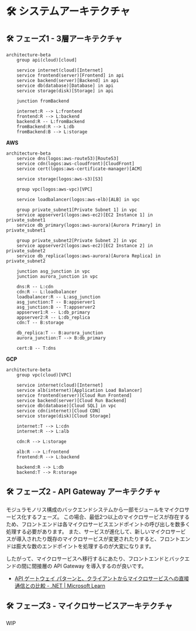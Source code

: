 # 🛠️ システムアーキテクチャ
## 🛠️ フェーズ1 - 3層アーキテクチャ

```mermaid
architecture-beta
    group api(cloud)[cloud]

    service internet(cloud)[Internet]
    service frontend(server)[Frontend] in api
    service backend(server)[Backend] in api
    service db(database)[Database] in api
    service storage(disk)[Storage] in api
    
    junction fromBackend

    internet:R --> L:frontend
    frontend:R --> L:backend
    backend:R -- L:fromBackend
    fromBackend:R --> L:db
    fromBackend:B --> L:storage
```

**AWS**

```mermaid
architecture-beta
    service dns(logos:aws-route53)[Route53]
    service cdn(logos:aws-cloudfront)[CloudFront]
    service cert(logos:aws-certificate-manager)[ACM]

    service storage(logos:aws-s3)[S3]

    group vpc(logos:aws-vpc)[VPC]

    service loadbalancer(logos:aws-elb)[ALB] in vpc

    group private_subnet1[Private Subnet 1] in vpc
    service appserver1(logos:aws-ec2)[EC2 Instance 1] in private_subnet1
    service db_primary(logos:aws-aurora)[Aurora Primary] in private_subnet1

    group private_subnet2[Private Subnet 2] in vpc
    service appserver2(logos:aws-ec2)[EC2 Instance 2] in private_subnet2
    service db_replica(logos:aws-aurora)[Aurora Replica] in private_subnet2

    junction asg_junction in vpc
    junction aurora_junction in vpc

    dns:R -- L:cdn
    cdn:R -- L:loadbalancer
    loadbalancer:R -- L:asg_junction
    asg_junction:T -- B:appserver1
    asg_junction:B -- T:appserver2
    appserver1:R -- L:db_primary
    appserver2:R -- L:db_replica
    cdn:T -- B:storage

    db_replica:T -- B:aurora_junction
    aurora_junction:T --> B:db_primary

    cert:B -- T:dns
```

**GCP**

```mermaid
architecture-beta
    group vpc(cloud)[VPC]

    service internet(cloud)[Internet]
    service alb(internet)[Application Load Balancer]
    service frontend(server)[Cloud Run Frontend]
    service backend(server)[Cloud Run Backend]
    service db(database)[Cloud SQL] in vpc
    service cdn(internet)[Cloud CDN]
    service storage(disk)[Cloud Storage]

    internet:T --> L:cdn
    internet:R --> L:alb
    
    cdn:R --> L:storage
    
    alb:R --> L:frontend
    frontend:R --> L:backend

    backend:R --> L:db
    backend:T --> R:storage
```

## 🛠️ フェーズ2 - API Gateway アーキテクチャ
モジュラモノリス構成のバックエンドシステムから一部モジュールをマイクロサービス化するフェーズ。 
この場合、最低2つ以上のマイクロサービスが存在するため、フロントエンドは各マイクロサービスエンドポイントの呼び出しを数多く処理する必要があります。 
また、サービスが進化して、新しいマイクロサービスが導入されたり既存のマイクロサービスが変更されたりすると、フロントエンドは膨大な数のエンドポイントを処理するのが大変になります。

したがって、マイクロサービスへ移行するにあたり、フロントエンドとバックエンドの間に間接層の API Gateway を導入するのが良いです。

 - [API ゲートウェイ パターンと、クライアントからマイクロサービスへの直接通信との比較 - .NET | Microsoft Learn](https://learn.microsoft.com/ja-jp/dotnet/architecture/microservices/architect-microservice-container-applications/direct-client-to-microservice-communication-versus-the-api-gateway-pattern)

## 🛠️️ フェーズ3 - マイクロサービスアーキテクチャ

WIP